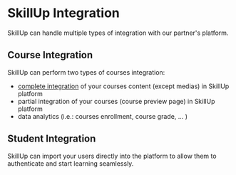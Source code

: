 # SkillUp Integration

SkillUp can handle multiple types of integration with our partner's platform.


## Course Integration

SkillUp can perform two types of courses integration:

- [complete integration](/integration/courses/list) of your courses content (except medias) in SkillUp platform
- partial integration of your courses (course preview page) in SkillUp platform
- data analytics (i.e.: courses enrollment, course grade, ... )

## Student Integration

SkillUp can import your users directly into the platform to allow them to authenticate and start learning seamlessly.
